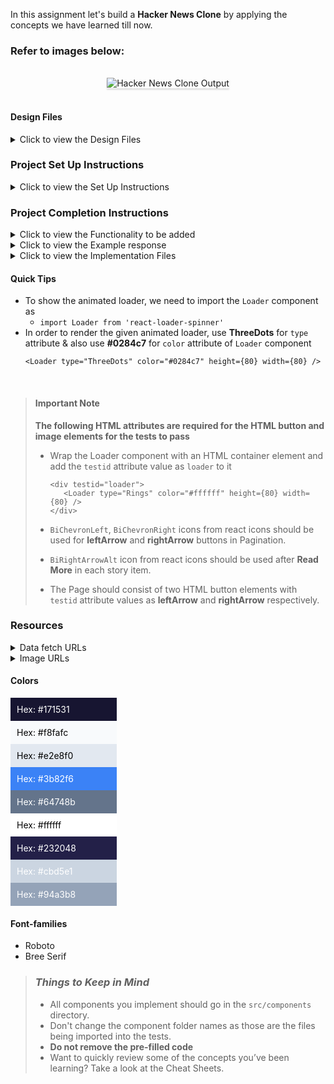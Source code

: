In this assignment let's build a **Hacker News Clone** by applying the concepts we have learned till now.

### Refer to images below:

<br/>
<div style="text-align: center;">
    <img src="https://res.cloudinary.com/do4qwwms8/image/upload/v1623663524/hacker-news-clone-output-version2_tl6liz.gif" alt="Hacker News Clone Output" style="max-width:70%;box-shadow:0 2.8px 2.2px rgba(0, 0, 0, 0.12)">
</div>
<br/>

#### Design Files

<details>
<summary>Click to view the Design Files</summary>

- [Extra Small (Size < 576px) and Small (Size >= 576px)](https://res.cloudinary.com/do4qwwms8/image/upload/v1623427141/hacker-news-clone-mobile_u6opmr.png)
- [Medium (Size >= 768px), Large (Size >= 992px) and Extra Large (Size >= 1200px)](https://res.cloudinary.com/do4qwwms8/image/upload/v1623427301/hacker-news-clone-desktop_osnumr.png)

</details>

### Project Set Up Instructions

<details>
<summary>Click to view the Set Up Instructions</summary>

- Download dependencies by running `npm install`
- Start up the app using `npm start`
</details>

### Project Completion Instructions

<details>
<summary>Click to view the Functionality to be added</summary>

#### Add Functionality

The app must have the following functionalities

 - An HTTP GET request should be made to the `https://apis.ccbp.in/hacker-news-clone/` URL with the `id` of the selected tab as path parameter.
 - Initially, the **Top Stories** tab should be active
 - When the **Top Stories** tab is clicked,
    - Make an HTTP GET request to the URL **storiesApiUrl** with path parameter **top-stories** and query parameter **limit** with value as `10` and another query parameter **offset** with the initial value as `0`.
    - Display _loader_ while fetching the response
    - After fetching the data, the updated stories list should be displayed
    - At the bottom of the page, Pagination Footer should be displayed
 - When the **latest stories** tab is clicked,
    - Make an HTTP GET request to the URL **storiesApiUrl** with path parameter **latest-stories** and query parameter **limit** with value as `10` and another query parameter **offset** with the initial value as `0`.
    - Display _loader_ while fetching the response
    - After fetching the data, the updated stories list should be displayed
    - At the bottom of the page, Pagination Footer should be displayed
 - The Pagination Footer should have the below mentioned Functionality
    - Initally, the activePage will be 1 and the total number of pages can be calculated using the below formula 
    
        ```js
        const totalPagesCount = (total_news_count/limit)
        ```
    - The value of the query parameter **limit** should always be `10`
    - The value of the query parameter **offset** can be calculated using the below formula 
    
        ```js
        const offset = (activePage - 1) * limit
        ```
    - When the right button is clicked the `activePage` will be incremented and make an HTTP GET request to the URL so that the next 10 stories will be displayed
    - When the left button is clicked the `activePage` will be decremented and make an HTTP GET request to the URL so that the previous 10 stories in the list will be displayed.
    - When the active tab is changed by clicking any of the given tabs, the active page should be reset to 1
 - The `HackerNewsClone` component will consist **tabsList**. It consists of a list of category option objects with the following properties in each category option object

  | Key          | Data Type |
  | ------------ | --------- |
  | id           | String    |
  | displayValue | String    |

</details>
<details>
<summary>Click to view the Example response</summary>

- The example response received from the HTTP GET request to the storiesApiUrl with id of selected tab as path parameter will be as mentioned below

    ```json
    {
        news_list: [
            {
                title: "Front Load Machine",
                brand: "Samsung",
                price: 22490,
                id: 24,
                image_url:
                    "https://assets.ccbp.in/frontend/react-js/ecommerce/appliances-washing-machine.png",
                rating: 4.5,
            },
            ....
        ],
        total_news_count : 500
    }
    ```

</details>

<details>
<summary>Click to view the Implementation Files</summary>

- Your task is to complete the implementation of
  - `src/components/HackerNewsClone/index.js`
  - `src/components/HackerNewsClone/index.css`
  - `src/components/TabItem/index.js`
  - `src/components/TabItem/index.css`
  - `src/components/StoryItem/index.js`
  - `src/components/StoryItem/index.css`
  - `src/components/PaginationFooter/index.js`
  - `src/components/PaginationFooter/index.css`
</details>

#### Quick Tips

- To show the animated loader, we need to import the `Loader` component as
  - `import Loader from 'react-loader-spinner'`
- In order to render the given animated loader, use **ThreeDots** for `type`
  attribute & also use **#0284c7** for `color` attribute of `Loader` component
  ```
  <Loader type="ThreeDots" color="#0284c7" height={80} width={80} />
  ```
<br/>

> #### Important Note
>
> **The following HTML attributes are required for the HTML button and image
> elements for the tests to pass**
>
> - Wrap the Loader component with an HTML container element and add the
>   `testid` attribute value as `loader` to it
>
>   ```
>   <div testid="loader">
>      <Loader type="Rings" color="#ffffff" height={80} width={80} />
>   </div>
>   ```
>
> - `BiChevronLeft`, `BiChevronRight` icons from react icons should be used for **leftArrow** and **rightArrow** buttons in Pagination.
> - `BiRightArrowAlt` icon from react icons should be used after **Read More** in each story item.
> - The Page should consist of two HTML button elements with `testid` attribute values as **leftArrow** and **rightArrow** respectively.

### Resources

<details>
<summary>Data fetch URLs</summary>

#### Data Fetch URLs

- [https://apis.ccbp.in/hacker-news](https://apis.ccbp.in/hacker-news)

```js
// Example URL with query parameters and values
const apiUrl = 'https://apis.ccbp.in/hacker-news/top-stories?limit=10&offset=0';
```

</details>

<details>
<summary>Image URLs</summary>

#### Images

- [https://assets.ccbp.in/frontend/react-js/api-failure-view.png](https://assets.ccbp.in/frontend/react-js/api-failure-view.png) - alt should be **failure view**

</details>


#### Colors

<div style="background-color: #171531; width: 150px; padding: 10px; color: white">Hex: #171531</div>
<div style="background-color: #f8fafc; width: 150px; padding: 10px; color: black">Hex: #f8fafc</div>
<div style="background-color: #e2e8f0; width: 150px; padding: 10px; color: black">Hex: #e2e8f0</div>
<div style="background-color: #3b82f6; width: 150px; padding: 10px; color: white">Hex: #3b82f6</div>
<div style="background-color: #64748b; width: 150px; padding: 10px; color: white">Hex: #64748b</div>
<div style="background-color: #ffffff; width: 150px; padding: 10px; color: black">Hex: #ffffff</div>
<div style="background-color: #232048; width: 150px; padding: 10px; color: white">Hex: #232048</div>
<div style="background-color: #cbd5e1; width: 150px; padding: 10px; color: white">Hex: #cbd5e1</div>
<div style="background-color: #94a3b8; width: 150px; padding: 10px; color: white">Hex: #94a3b8</div>


#### Font-families

- Roboto
- Bree Serif

> ### _Things to Keep in Mind_
>
> - All components you implement should go in the `src/components` directory.
> - Don't change the component folder names as those are the files being
>   imported into the tests.
> - **Do not remove the pre-filled code**
> - Want to quickly review some of the concepts you’ve been learning? Take a
>   look at the Cheat Sheets.
